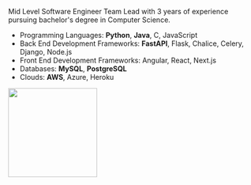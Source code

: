 Mid Level Software Engineer Team Lead with 3 years of experience pursuing bachelor's degree in Computer Science. 

 - Programming Languages: **Python**, **Java**, C, JavaScript
 - Back End Development Frameworks: **FastAPI**, Flask, Chalice, Celery, Django, Node.js
 - Front End Development Frameworks: Angular, React, Next.js
 - Databases: **MySQL**, **PostgreSQL**
 - Clouds: **AWS**, Azure, Heroku

<img height="180em" align="left" src="https://github-readme-stats.vercel.app/api/top-langs/?username=willJOIN&exclude_repo=KNN-Image-Classification&show_icons=true&theme=github_dark&hide_border=true&layout=compact&langs_count=8"/>   
